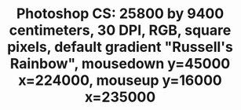 ---
ee_id_thing: '4227'
site: '1'
type: '2'
inv_num: 2013-198
url: 2013-198-photoshop-cs
title: 'Photoshop CS: 25800 by 9400 centimeters, 30 DPI, RGB, square pixels, default
  gradient "Russell''s Rainbow", mousedown y=45000 x=224000, mouseup y=16000 x=235000'
year: '2014'
display_year: '2013'
medium: Carpet
dims: ''
pitch: "​... digital carpet ... (!!!)"
ps: ''
live_url: ''
related: ''
youtube: ''
related_code: ''
imgs: gradient-carpet-2013-198-install-Heart-01-database-SM.jpg,gradient-carpet-2013-198-detail-Heart-01-database-SM.jpg
subheading: ''
download: ''
add_credit: 'Produced by egg carpets, Denmark. '
commission: ''
layout: things-i-made
---